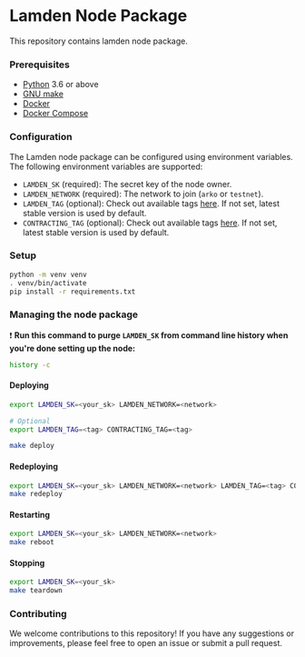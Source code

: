 # Lamden Node Package
This repository contains lamden node package.

### Prerequisites
- [Python](https://www.python.org/) 3.6 or above
- [GNU make](https://www.gnu.org/software/make/)
- [Docker](https://docs.docker.com/get-docker/)
- [Docker Compose](https://docs.docker.com/compose/install/)

### Configuration
The Lamden node package can be configured using environment variables. The following environment variables are supported:
- `LAMDEN_SK` (required): The secret key of the node owner.
- `LAMDEN_NETWORK` (required): The network to join (`arko` or `testnet`).
- `LAMDEN_TAG` (optional): Check out available tags [here](https://github.com/Lamden/lamden/tags). If not set, latest stable version is used by default.
- `CONTRACTING_TAG` (optional): Check out available tags [here](https://github.com/Lamden/contracting/tags). If not set, latest stable version is used by default.

### Setup
```bash
python -m venv venv
. venv/bin/activate
pip install -r requirements.txt
```

### Managing the node package
:exclamation: **Run this command to purge `LAMDEN_SK` from command line history when you're done setting up the node:**
```bash
history -c
```

#### Deploying
```bash
export LAMDEN_SK=<your_sk> LAMDEN_NETWORK=<network>

# Optional
export LAMDEN_TAG=<tag> CONTRACTING_TAG=<tag>

make deploy
```

#### Redeploying
```bash
export LAMDEN_SK=<your_sk> LAMDEN_NETWORK=<network> LAMDEN_TAG=<tag> CONTRACTING_TAG=<tag>
make redeploy
```

#### Restarting
```bash
export LAMDEN_SK=<your_sk> LAMDEN_NETWORK=<network>
make reboot
```

#### Stopping
```bash
export LAMDEN_SK=<your_sk>
make teardown
```

### Contributing
We welcome contributions to this repository! If you have any suggestions or improvements, please feel free to open an issue or submit a pull request.
